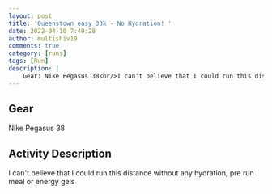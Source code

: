 ```yaml
---
layout: post
title: 'Queenstown easy 33k - No Hydration! '
date: 2022-04-10 7:49:28
author: multishiv19
comments: true
category: [runs]
tags: [Run]
description: |
    Gear: Nike Pegasus 38<br/>I can't believe that I could run this distance without any hydration, pre run meal or energy gels
---
```


## Gear
Nike Pegasus 38

## Activity Description
I can't believe that I could run this distance without any hydration, pre run meal or energy gels


<div width='100%' class='strava-embed-placeholder' data-embed-type='activity' data-embed-id='6962578191'></div>
<script src='https://strava-embeds.com/embed.js'></script>
